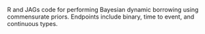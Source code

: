 R and JAGs code for performing Bayesian dynamic borrowing using commensurate priors. Endpoints include binary, time to event, and continuous types.
